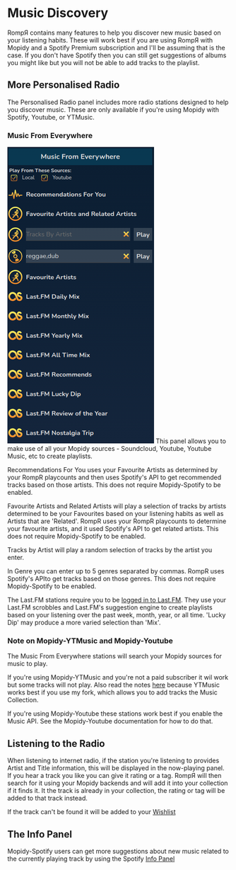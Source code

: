 # Music Discovery

RompЯ contains many features to help you discover new music based on your listening habits. These will work best if you are using RompЯ with Mopidy and a Spotify Premium subscription and I'll be assuming that is the case. If you don't have Spotify then you can still get suggestions of albums you might like but you will not be able to add tracks to the playlist.

## More Personalised Radio

The Personalised Radio panel includes more radio stations designed to help you discover music. These are only available if you're using Mopidy
with Spotify, Youtube, or YTMusic.

### Music From Everywhere

![](images/musicfromeverywhere.png)
This panel allows you to make use of all your Mopidy sources - Soundcloud, Youtube, Youtube Music, etc to create playlists.

Recommendations For You uses your Favourite Artists as determined by your RompR playcounts and then uses Spotify's API to get recommended tracks based on
those artists. This does not require Mopidy-Spotify to be enabled.

Favourite Artists and Related Artists will play a selection of tracks by artists determined to be your Favourites based on your listening habits as well as
Artists that are 'Related'. RompR uses your RompR playcounts to determine your favourite artists, and it used Spotify's API to get related artists.
This does not require Mopidy-Spotify to be enabled.

Tracks by Artist will play a random selection of tracks by the artist you enter.

In Genre you can enter up to 5 genres separated by commas. RompR uses Spotify's APIto get tracks based on those genres.
This does not require Mopidy-Spotify to be enabled.

The Last.FM stations require you to be [logged in to Last.FM](/RompR/LastFM).
They use your Last.FM scrobbles and Last.FM's suggestion engine to create playlists based on your listening over the past week, month, year, or all time.
'Lucky Dip' may produce a more varied selection than 'Mix'.

### Note on Mopidy-YTMusic and Mopidy-Youtube

The Music From Everywhere stations will search your Mopidy sources for music to play.

If you're using Mopidy-YTMusic and you're not a paid subscriber it wil work but some tracks will not play. Also read the notes [here](/RompR/Rompr-And-Mopidy)
because YTMusic works best if you use my fork, which allows you to add tracks the Music Collection.

If you're using Mopidy-Youtube these stations work best if you enable the Music API. See the Mopidy-Youtube documentation for how to do that.

## Listening to the Radio

When listening to internet radio, if the station you're listening to provides Artist and Title information, this will be displayed in the now-playing panel.
If you hear a track you like you can give it rating or a tag.
RompЯ will then search for it using your Mopidy backends and will add it into your collection if it finds it.
It the track is already in your collection, the rating or tag will be added to that track instead.

If the track can't be found it will be added to your [Wishlist](/RompR/The-Wishlist)

## The Info Panel

Mopidy-Spotify users can get more suggestions about new music related to the currently playing track by using the Spotify [Info Panel](/RompR/The-Info-Panel)
